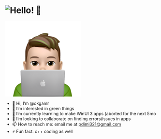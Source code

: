 # <img alt="Hello! 👋" src="https://readme-typing-svg.demolab.com?font=Segoe+UI&duration=1000&pause=2500&color=F7F7F7&width=435&lines=Hello!+%F0%9F%91%8B;Salut!+%F0%9F%91%8B;%E3%81%93%E3%82%93%E3%81%AB%E3%81%A1%E3%81%AF%EF%BC%81+%F0%9F%91%8B;%C2%A1Hola!+%F0%9F%91%8B;Ciao!+%F0%9F%91%8B;Oi!+%F0%9F%91%8B;Salve!+%F0%9F%91%8B;Hallo!+%F0%9F%91%8B"/>

<img align="center" src="https://github.com/okgamr/okgamr/blob/main/asset%20for%20readme.png" width="250"/>


- 👋 Hi, I’m @okgamr
- 👀 I’m interested in green things
- 🌱 I’m currently learning to make WinUI 3 apps (aborted for the next 5mo
- 💞️ I’m looking to collaborate on finding errors/issues in apps
- 📫 How to reach me: email me at [pdimi321@gmail.com](mailto:pdimi321@gmail.com)
- ⚡ Fun fact: c++ coding as well

<!---
okgamr/okgamr is a ✨ special ✨ repository because its `README.md` (this file) appears on your GitHub profile.
You can click the Preview link to take a look at your changes.
--->
